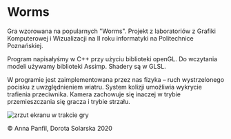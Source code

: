 # Worms
Gra wzorowana na popularnych "Worms".
Projekt z laboratoriów z Grafiki Komputerowej i Wizualizacji na II roku informatyki na Politechnice Poznańskiej.

Program napisałyśmy w C++ przy użyciu biblioteki openGL. Do wczytania modeli używamy biblioteki Assimp. Shadery są w GLSL.

W programie jest zaimplementowana przez nas fizyka – ruch wystrzelonego pocisku z uwzględnieniem wiatru. System kolizji umożliwia wykrycie trafienia przeciwnika.
Kamera zachowuje się inaczej w trybie przemieszczania się gracza i trybie strzału.

![zrzut ekranu w trakcie gry](https://user-images.githubusercontent.com/55759533/154841419-0959ffa3-1e08-40d5-a09a-a49b7c179fd4.png)

© Anna Panfil, Dorota Solarska 2020
